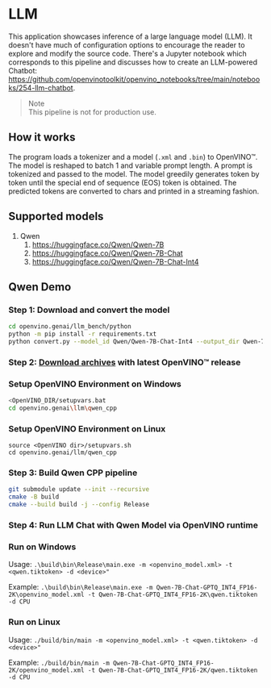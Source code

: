 # LLM

This application showcases inference of a large language model (LLM). It doesn't have much of configuration options to encourage the reader to explore and modify the source code. There's a Jupyter notebook which corresponds to this pipeline and discusses how to create an LLM-powered Chatbot: https://github.com/openvinotoolkit/openvino_notebooks/tree/main/notebooks/254-llm-chatbot.

> Note  
This pipeline is not for production use.

## How it works

The program loads a tokenizer and a model (`.xml` and `.bin`) to OpenVINO™. The model is reshaped to batch 1 and variable prompt length. A prompt is tokenized and passed to the model. The model greedily generates token by token until the special end of sequence (EOS) token is obtained. The predicted tokens are converted to chars and printed in a streaming fashion.

## Supported models

1. Qwen
    1. https://huggingface.co/Qwen/Qwen-7B
    2. https://huggingface.co/Qwen/Qwen-7B-Chat
    3. https://huggingface.co/Qwen/Qwen-7B-Chat-Int4

## Qwen Demo
### Step 1: Download and convert the model

```sh
cd openvino.genai/llm_bench/python
python -m pip install -r requirements.txt
python convert.py --model_id Qwen/Qwen-7B-Chat-Int4 --output_dir Qwen-7B-Chat-GPTQ_INT4_FP16-2K --precision FP16
```

### Step 2: [Download archives](https://storage.openvinotoolkit.org/repositories/openvino/packages/) with latest OpenVINO™ release
### Setup OpenVINO Environment on Windows
```sh
<OpenVINO_DIR/setupvars.bat
cd openvino.genai\llm\qwen_cpp
```

### Setup OpenVINO Environment on Linux
```
source <OpenVINO dir>/setupvars.sh
cd openvino.genai/llm/qwen_cpp
```

### Step 3: Build Qwen CPP pipeline
```sh
git submodule update --init --recursive
cmake -B build
cmake --build build -j --config Release
```

### Step 4: Run LLM Chat with Qwen Model via OpenVINO runtime
### Run on Windows
Usage: `.\build\bin\Release\main.exe -m <openvino_model.xml> -t <qwen.tiktoken> -d <device>"`

Example: `.\build\bin\Release\main.exe -m Qwen-7B-Chat-GPTQ_INT4_FP16-2K\openvino_model.xml -t Qwen-7B-Chat-GPTQ_INT4_FP16-2K\qwen.tiktoken -d CPU`

### Run on Linux
Usage: `./build/bin/main -m <openvino_model.xml> -t <qwen.tiktoken> -d <device>"`

Example: `./build/bin/main -m Qwen-7B-Chat-GPTQ_INT4_FP16-2K/openvino_model.xml -t Qwen-7B-Chat-GPTQ_INT4_FP16-2K/qwen.tiktoken -d CPU`
